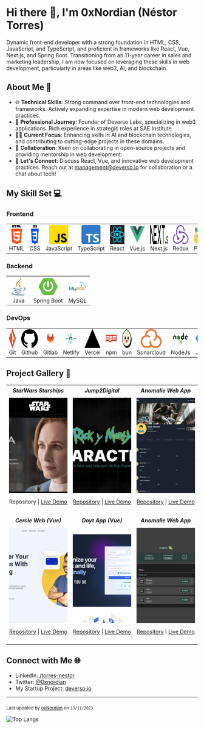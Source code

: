 # Hi there 👋, I'm 0xNordian (Néstor Torres)

Dynamic front-end developer with a strong foundation in HTML, CSS, JavaScript, and TypeScript, and proficient in frameworks like React, Vue, Next.js, and Spring Boot. Transitioning from an 11-year career in sales and marketing leadership, I am now focused on leveraging these skills in web development, particularly in areas like web3, AI, and blockchain.

## About Me 📖

- 🌐 **Technical Skills**: Strong command over front-end technologies and frameworks. Actively expanding expertise in modern web development practices.
- 🚀 **Professional Journey**: Founder of Deverso Labs, specializing in web3 applications. Rich experience in strategic roles at SAE Institute.
- 👨‍💻 **Current Focus**: Enhancing skills in AI and blockchain technologies, and contributing to cutting-edge projects in these domains.
- 🤝 **Collaboration**: Keen on collaborating in open-source projects and providing mentorship in web development.
- 💬 **Let's Connect**: Discuss React, Vue, and innovative web development practices. Reach out at [management@deverso.io](mailto:management@deverso.io) for collaboration or a chat about tech!



## My Skill Set 💻

<!-- <table><tr><td valign="top" width="33%"> -->

### Frontend

<div align="center">
  <table>
    <tr>
          <td align="center">
        <img src="icons/html-5.png" alt="HTML" height="50"/><br>
        HTML
      </td>
            <td align="center">
        <img src="icons/css-3.png" alt="ReCSSact" height="50"/><br>
        CSS
      </td>
            <td align="center">
        <img src="icons/js.png" alt="JavaScripr" height="50"/><br>
        JavaScript
      </td>
      <td align="center">
        <img src="icons/typescript.png" alt="TypeScript" height="50"/><br>
        TypeScript
      </td>
            <td align="center">
        <img src="icons/react.png" alt="React" height="50"/><br>
        React
      </td>
      <td align="center">
        <img src="icons/vue.png" alt="Vue.js" height="50"/><br>
        Vue.js
      </td>
      <td align="center">
        <img src="icons/nextjs.svg" alt="Next.js" height="50"/><br>
        Next.js
      </td>
            <td align="center">
        <img src="icons/redux.png" alt="Redux" height="50"/><br>
        Redux
      </td>
                  <td align="center">
        <img src="icons/Pinia.png" alt="Pinia" height="50"/><br>
        Pinia
      </td>
                        <td align="center">
        <img src="icons/vitest.png" alt="Vitest" height="50"/><br>
        Vitest
      </td>
                              <td align="center">
        <img src="icons/tailwind.png" alt="Tailwind" height="50"/><br>
        Tailwind
      </td>
      <!-- Add other cells for more icons here -->
    </tr>
    <!-- Add more rows here if needed -->
  </table>
</div>
</td><td valign="top" width="33%">

### Backend

<div align="center">  
  <table>
    <tr>
          <td align="center">
        <img src="icons/java.png" alt="Java" height="50"/><br>
        Java
      </td>
            <td align="center">
        <img src="icons/springboot.png" alt="Spring Boot" height="50"/><br>
        Spring Boot
      </td>
                  <td align="center">
        <img src="icons/mysql.png" alt="MySQL" height="50"/><br>
        MySQL
      </td>
  </table>
</div>

### DevOps

<div align="center">  
  <table>
    <tr>
          <td align="center">
        <img src="icons/git.png" alt="Git" height="50"/><br>
        Git
      </td>
            <td align="center">
        <img src="icons/github.png" alt="Github" height="50"/><br>
        Github
      </td>
                  <td align="center">
        <img src="icons/gitlab.png" alt="Gitlab" height="50"/><br>
        Gitlab
      </td>
                        <td align="center">
        <img src="icons/netlify.png" alt="Netlify" height="50"/><br>
        Netlify
      </td>
                              <td align="center">
        <img src="icons/vercel.png" alt="Vercel" height="50"/><br>
        Vercel
      </td>
                                    <td align="center">
        <img src="icons/npm.png" alt="NPM" height="50"/><br>
        npm
      </td>
                                          <td align="center">
        <img src="icons/bun.png" alt="bun" height="50"/><br>
        bun
      </td>
                                                <td align="center">
        <img src="icons/sonarcloud.png" alt="sonarclound" height="50"/><br>
        Sonarcloud
      </td>
                                                      <td align="center">
        <img src="icons/nodejs.png" alt="nodejs" height="50"/><br>
        NodeJs
      </td>
                                                            <td align="center">
        <img src="icons/jira.png" alt="jira" height="50"/><br>
        Jira
      </td>
  </table>
</div>

## Project Gallery 🌟

<table>
  <tr>
    <!-- Project 1 -->
    <td width="33%" valign="top" style="height: 300px;">
  <div align="center" style="height: 25px; margin-bottom: 7px">
    <h5 style="margin: 0; line-height: 25px;">StarWars Starships (React)</h5>
  </div>
  <div style="height: 250px; margin-bottom: 7px">
    <a href="https://sw-sprint8.vercel.app/">
      <img src="./assets/sw.jpeg" alt="StarWars Starship Project" style="width: 100%; height: 100%; object-fit: cover; display: block;">
    </a>
  </div>
  <p align="center" style="height: 25px; width: 100%; text-align: center;">
    <a style="text-decoration: none;" href="https://github.com/0xNordian/sprint8">Repository</a> | 
    <a href="https://sw-sprint8.vercel.app/">Live Demo</a>
  </p>
</td>
    <!-- Project 2 -->
<td width="33%" valign="top" style="height: 300px;">
  <div align="center" style="height: 25px; margin-bottom: 7px">
    <h5 style="margin: 0; line-height: 25px;">Jump2Digital Hackathon (React)</h5>
  </div>
  <div style="height: 250px; margin-bottom: 7px">
    <a href="https://wubba.netlify.app/">
      <img src="./assets/rickandmorty.png" alt="Jump2Digital Hackathon Web" style="width: 100%; height: 100%; object-fit: cover; display: block;">
    </a>
  </div>
  <p align="center" style="height: 25px; text-align: center;">
      <a href="https://github.com/0xNordian/rickyandmorty-j2d-hackaton">Repository</a> | 
      <a href="https://wubba.netlify.app/">Live Demo</a>
  </p>
    <!-- Project 3 -->
    <td width="33%" valign="top" style="height: 300px;">
  <div style="height: 25px; margin-bottom: 7px">
    <h5 align="center" style="margin: 0; line-height: 25px;">Anomalie Web App (Next.js)</h5>
  </div>
  <div style="height: 250px; margin-bottom: 7px">
<a href="https://anomalie.vercel.app/">
        <img src="./assets/anomalie-app.png" alt="Anomalie App" style="width: 100%; height: 100%; object-fit: cover;">
      </a>
  </div>
  <p align="center" style="height: 25px; text-align: center;">
      <a href="https://github.com/0xNordian/anomalie-app-supabase">Repository</a> | 
      <a href="https://anomalie.vercel.app/">Live Demo</a>
  </p>
  </tr>
      <tr>
    <!-- Project 4 -->
    <td width="33%" valign="top" style="height: 300px;">
  <div style="height: 25px; margin-bottom: 7px">
    <h5 align="center" style="margin: 0; line-height: 25px;">Cercle Web (Vue)</h5>
  </div>
  <div style="height: 250px; margin-bottom: 7px">
    <a href="https://circl3.netlify.app/">
      <img src="./assets/circl3.png" alt="Cercle Web" style="width: 100%; height: 100%; object-fit: cover; display: block;">
    </a>
  </div>
  <p align="center" style="height: 25px; text-align: center;">
    <a href="https://github.com/0xNordian/IronHack-MidTerm-Rpoject-Circle">Repository</a> | 
    <a href="https://circl3.netlify.app/">Live Demo</a>
  </p>
</td>
    <!-- Project 5 -->
<td width="33%" valign="top" style="height: 300px;">
  <div style="height: 25px; margin-bottom: 7px">
    <h5 align="center" style="margin: 0; line-height: 25px;">Doyt App (Vue)</h5>
  </div>
  <div style="height: 250px; margin-bottom: 7px">
    <a href="https://doyt.netlify.app/">
      <img src="./assets/doyt2.png" alt="doyt app" style="width: 100%; height: 100%; object-fit: cover; display: block;">
    </a>
  </div>
  <p align="center" style="height: 25px; text-align: center;">
      <a href="https://github.com/0xNordian/you-do">Repository</a> | 
      <a href="https://doyt.netlify.app/">Live Demo</a>
  </p>
    <!-- Project 6 -->
    <td width="33%" valign="top" style="height: 300px;">
  <div style="height: 25px; margin-bottom: 7px">
    <h5 align="center" style="margin: 0; line-height: 25px;">Anomalie Web App</h5>
  </div>
  <div style="height: 250px; margin-bottom: 7px">
<a href="https://trakex.netlify.app/">
        <img src="./assets/trakex.png" alt="TrakEx App (React)" style="width: 100%; height: 100%; object-fit: cover;">
      </a>
  </div>
  <p align="center" style="height: 25px; text-align: center;">
      <a href="https://github.com/0xNordian/React-ExpenseTracker">Repository</a> | 
      <a href="https://trakex.netlify.app/">Live Demo</a>
  </p>
  </tr>

  <!-- Add more rows for additional projects -->
</table>

## Connect with Me 🌐

-   LinkedIn: [/torres-nestor](https://www.linkedin.com/in/torres-nestor/)
-   Twitter: [@0xnordian](https://twitter.com/0xnordian)
-   My Startup Project: [deverso.io](https://deverso.io)

---

<sub>Last updated by [oxNordian](https://github.com/0xNordian) on `13/11/2023`.</sub>

![Top Langs](https://github-readme-stats.vercel.app/api/top-langs/?username=0xNordian&layout=compact&show_icons=true&theme=radical)

<!-- ![Anurag's GitHub stats](https://github-readme-stats.vercel.app/api?username=0xNordian&show_icons=true&theme=radical) -->

<!-- ![Top Langs](https://github-readme-stats.vercel.app/api/top-langs/?username=0xNordian&theme=radical)

![Top Langs](https://github-readme-stats.vercel.app/api/top-langs/?username=0xNordian&theme=radical) -->

<!-- [![Readme Card](https://github-readme-stats.vercel.app/api/pin/?username=0xNordian&repo=rickyandmorty-j2d-hackaton)](https://github.com/0xNordian/rickyandmorty-j2d-hackaton) -->

